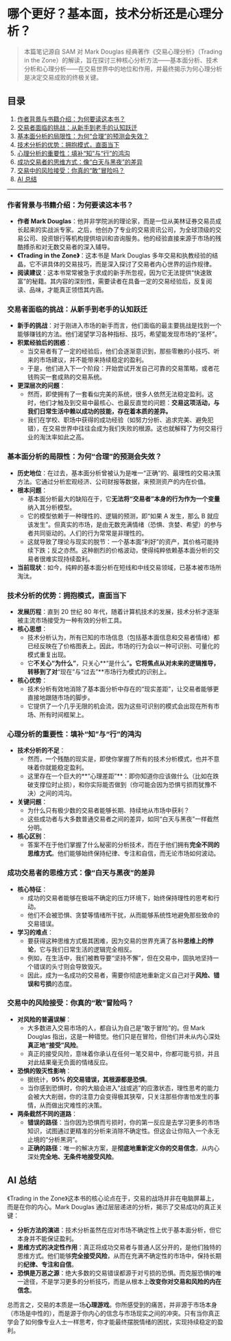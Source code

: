 # 哪个更好？基本面，技术分析还是心理分析？

> 本篇笔记源自 SAM 对 Mark Douglas 经典著作《交易心理分析》（Trading in the Zone）的解读，旨在探讨三种核心分析方法——基本面分析、技术分析和心理分析——在交易世界中的地位和作用，并最终揭示为何心理分析是决定交易成败的终极关键。

## 目录

1.  [作者背景与书籍介绍：为何要读这本书？](#作者背景与书籍介绍为何要读这本书)
2.  [交易者面临的挑战：从新手到老手的认知跃迁](#交易者面临的挑战从新手到老手的认知跃迁)
3.  [基本面分析的局限性：为何“合理”的预测会失效？](#基本面分析的局限性为何合理的预测会失效)
4.  [技术分析的优势：拥抱模式，直面当下](#技术分析的优势拥抱模式直面当下)
5.  [心理分析的重要性：填补“知”与“行”的鸿沟](#心理分析的重要性填补知与行的鸿沟)
6.  [成功交易者的思维方式：像“白天与黑夜”的差异](#成功交易者的思维方式像白天与黑夜的差异)
7.  [交易中的风险接受：你真的“敢”冒险吗？](#交易中的风险接受你真的敢冒险吗)
8.  [AI 总结](#ai-总结)

---

### 作者背景与书籍介绍：为何要读这本书？

-   **作者 Mark Douglas**：他并非学院派的理论家，而是一位从美林证券交易员成长起来的实战派专家。之后，他创办了专业的交易资讯公司，为全球顶级的交易公司、投资银行等机构提供培训和咨询服务。他的经验直接来源于市场的残酷搏杀和对无数交易者的深入辅导。
-   **《Trading in the Zone》**：这本书是 Mark Douglas 多年交易和执教经验的结晶，它不讲具体的交易技巧，而是深入探讨了交易者内心世界的运作规律。
-   **阅读建议**：这本书常常被急于求成的新手所忽视，因为它无法提供“快速致富”的秘籍。其内容的深刻性，需要读者在具备一定的交易经验后，反复阅读、品味，才能真正领悟其内涵。

### 交易者面临的挑战：从新手到老手的认知跃迁

-   **新手的挑战**：对于刚进入市场的新手而言，他们面临的最主要挑战是找到一个能够赚钱的方法。他们渴望学习各种指标、技巧，希望能发现市场的“圣杯”。
-   **积累经验后的困惑**：
    -   当交易者有了一定的经验后，他们会逐渐意识到，那些零散的小技巧、听来的市场建议，并不能带来持续稳定的盈利。
    -   于是，他们进入下一个阶段：开始尝试开发自己可靠的交易策略，或者花钱购买一套成熟的交易系统。
-   **更深层次的问题**：
    -   然而，即使拥有了一套看似完美的系统，很多人依然无法稳定盈利。这时，他们才触及到交易中最核心、也最反直觉的问题：**交易这项活动，与我们日常生活中赖以成功的技能，存在着本质的差异。**
    -   我们在学校、职场中获得的成功经验（如努力分析、追求完美、避免犯错），在交易世界中往往会成为我们失败的根源。这也就解释了为何交易行业的淘汰率如此之高。

### 基本面分析的局限性：为何“合理”的预测会失效？

-   **历史地位**：在过去，基本面分析曾被认为是唯一“正确”的、最理性的交易决策方法。它通过分析宏观经济、公司财报等数据，来预测资产的内在价值。
-   **根本问题**：
    -   基本面分析最大的缺陷在于，它**无法将“交易者”本身的行为作为一个变量**纳入其分析模型。
    -   它的模型依赖于一种理性的、逻辑的预测，即“如果 A 发生，那么 B 就应该发生”。但真实的市场，是由无数充满情绪（恐惧、贪婪、希望）的参与者共同驱动的。人们的行为常常是非理性的。
    -   这就导致了理论与现实的脱节：一个基本面“利好”的资产，其价格可能持续下跌；反之亦然。这种剧烈的价格波动，使得纯粹依赖基本面分析的交易者很难实现持续盈利。
-   **当前现状**：如今，纯粹的基本面分析在短线和中线交易领域，已基本被市场所淘汰。

### 技术分析的优势：拥抱模式，直面当下

-   **发展历程**：直到 20 世纪 80 年代，随着计算机技术的发展，技术分析才逐渐被主流市场接受为一种有效的分析工具。
-   **核心思想**：
    -   技术分析认为，所有已知的市场信息（包括基本面信息和交易者情绪）都已经反映在了价格图表上。因此，市场的行为会以一种可识别、可量化的模式重复出现。
    -   它**不关心“为什么”**，只关心**“是什么”**。它将焦点从对未来的逻辑推导，转移到了对**“现在”与“过去”**市场行为模式的识别上。
-   **核心优势**：
    -   技术分析有效地消除了基本面分析中存在的“现实差距”，让交易者能够更直接地跟随市场的脚步。
    -   它提供了一个几乎无限的机会流，因为这些可识别的模式会出现在所有市场、所有时间框架上。

### 心理分析的重要性：填补“知”与“行”的鸿沟

-   **技术分析的不足**：
    -   然而，一个残酷的现实是，即使你掌握了所有的技术分析模式，也并不意味着你就能稳定盈利。
    -   这里存在一个巨大的**“心理差距”**：即你知道你应该做什么（比如在跌破支撑位时止损），和你实际能否做到（你可能会因为恐惧亏损而犹豫不决）之间的鸿沟。
-   **关键问题**：
    -   为什么只有极少数的交易者能够长期、持续地从市场中获利？
    -   这些成功者与大多数普通交易者之间的差异，如同“白天与黑夜”一样截然分明。
-   **核心区别**：
    -   答案不在于他们掌握了什么秘密的分析技术，而在于他们拥有**完全不同的思维方式**。他们能够始终保持纪律、专注和自信，而无论市场如何波动。

### 成功交易者的思维方式：像“白天与黑夜”的差异

-   **核心特征**：
    -   成功的交易者能够在极端不确定的压力环境下，始终保持理性的思考和行动。
    -   他们不会被恐惧、贪婪等情绪所干扰，从而能够系统性地避免那些致命的交易错误。
-   **学习的难点**：
    -   要获得这种思维方式极其困难，因为交易的世界充满了各种**思维上的悖论**，它与我们日常生活的逻辑完全相反。
    -   例如，在生活中，我们被教导要“坚持不懈”，但在交易中，固执地坚持一个错误的头寸则会导致毁灭。
    -   因此，成为一名成功的交易者，需要你彻底地重新定义自己对于**风险、错误和亏损**的态度。

### 交易中的风险接受：你真的“敢”冒险吗？

-   **对风险的普遍误解**：
    -   大多数进入交易市场的人，都自认为自己是“敢于冒险”的。但 Mark Douglas 指出，这是一种错觉。他们只是在冒险，但他们并未从内心深处**真正地“接受”风险**。
    -   真正的接受风险，意味着你承认在任何一笔交易中，你都可能亏损，并且对此结果毫无负面的情绪反应。
-   **恐惧的毁灭性影响**：
    -   据统计，**95% 的交易错误，其根源都是恐惧**。
    -   当你感到恐惧时，你的大脑会进入“战或逃”的应激状态，理性思考的能力会被大大削弱，你的注意力会变得极其狭窄，只关注那些你害怕发生的事情，从而做出灾难性的决策。
-   **两条截然不同的道路**：
    -   **错误的路径**：当你因为恐惧而亏损时，你的第一反应是去学习更多的市场知识，试图通过更精准的分析来消除不确定性。但这会让你陷入一个永无止境的“分析黑洞”。
    -   **正确的路径**：唯一的解决方案，是**彻底地重新定义你的交易信念**，从内心深处**完全地、无条件地接受风险**。

## AI 总结

《Trading in the Zone》这本书的核心论点在于，交易的战场并非在电脑屏幕上，而是在你的内心。Mark Douglas 通过层层递进的分析，揭示了交易成功的真正关键：

-   **分析方法的演进**：技术分析虽然在应对市场不确定性上优于基本面分析，但它本身并不能保证盈利。
-   **思维方式的决定性作用**：真正将成功交易者与普通人区分开的，是他们独特的思维方式。他们能够**完全接受风险**，从而在充满不确定性的市场中，保持长期的**纪律、专注和自信**。
-   **恐惧是万恶之源**：绝大多数的交易错误都源于对亏损的恐惧。而克服恐惧的唯一途径，不是学习更多的分析技巧，而是从根本上**改变你对交易和风险的内在信念**。

总而言之，交易的本质是一场**心理游戏**。你所感受到的痛苦，并非源于市场本身（市场是中性的），而是源于你内心的信念与市场现实之间的冲突。只有当你真正学会了如何像专业人士一样思考，你才能最终摆脱情绪的困扰，实现持续稳定的盈利。